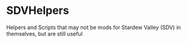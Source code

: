 # SDVHelpers
Helpers and Scripts that may not be mods for Stardew Valley (SDV) in themselves, but are still useful
